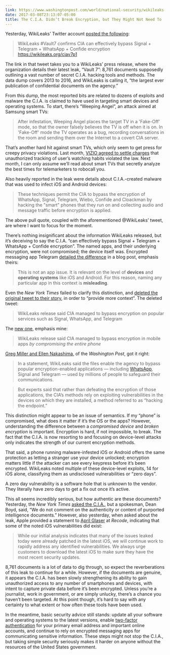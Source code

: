 ```yaml
---
link: https://www.washingtonpost.com/world/national-security/wikileaks-says-it-has-obtained-trove-of-cia-hacking-tools/2017/03/07/c8c50c5c-0345-11e7-b1e9-a05d3c21f7cf_story.html 
date: 2017-03-08T23:13:07-05:00
title: The C.I.A. Didn’t Break Encryption, but They Might Not Need To
---
```


Yesterday, WikiLeaks’ Twitter account [posted the following](https://twitter.com/wikileaks/status/839120909625606152): 

> WikiLeaks #Vault7 confirms CIA can effectively bypass Signal + Telegram + WhatsApp + Confide encryption
https://wikileaks.org/ciav7p1 

The link in that tweet takes you to a WikiLeaks’ press release, where the organization details their latest leak, “Vault 7”:  8,761 documents supposedly outlining a vast number of secret C.I.A. hacking tools and methods. The data dump covers 2013 to 2016, and WikiLeaks is calling it, “the largest ever publication of confidential documents on the agency.”  

From this dump, the most reported bits are related to dozens of exploits and malware the C.I.A. is claimed to have used in targeting smart devices and operating systems. To start, there’s “Weeping Angel”, an attack aimed at Samsung smart TVs: 

> After infestation, Weeping Angel places the target TV in a 'Fake-Off' mode, so that the owner falsely believes the TV is off when it is on. In 'Fake-Off' mode the TV operates as a bug, recording conversations in the room and sending them over the Internet to a covert CIA server.

That’s another hard hit against smart TVs, which only seem to get press for creepy privacy violations. Last month, [VIZIO agreed to settle charges](https://www.consumer.ftc.gov/blog/vizio-settlement-smart-tvs-should-not-track-your-shows-without-your-ok) that unauthorized tracking of user’s watching habits violated the law. Next month, I can only assume we’ll read about smart TVs that secretly analyze the best times for telemarketers to robocall you.
 
Also heavily reported in the leak were details about C.I.A.-created malware that was used to infect iOS and Android devices: 

> These techniques permit the CIA to bypass the encryption of WhatsApp, Signal, Telegram, Wiebo, Confide and Cloackman by hacking the "smart" phones that they run on and collecting audio and message traffic before encryption is applied.

The above pull quote, coupled with the aforementioned @WikiLeaks’ tweet, are where I want to focus for the moment. 

There’s nothing insignificant about the information WikiLeaks released, but it’s deceiving to say the C.I.A. “can effectively bypass Signal + Telegram + WhatsApp + Confide encryption”. The named apps, and their underlying encryption, were not compromised; the device itself was. Encrypted messaging app Telegram [detailed the difference](http://telegra.ph/Wikileaks-Vault7-NEWS) in a blog post, emphasis theirs: 

> This is not an app issue. It is relevant on the level of **devices** and **operating systems** like iOS and Android. For this reason, naming any particular app in this context is **misleading**.

Even the _New York Times_ failed to clarify this distinction, and [deleted the original tweet to their story](https://twitter.com/nytimes/status/839161021369573378), in order to “provide more context”. The deleted tweet: 

> WikiLeaks release said CIA managed to bypass encryption on popular services such as Signal, WhatsApp, and Telegram

The [new one](https://twitter.com/nytimes/status/839160771674255360), emphasis mine: 

> WikiLeaks release said CIA managed to bypass encryption in mobile apps _by compromising the entire phone_

[Greg Miller and Ellen Nakashima](https://www.washingtonpost.com/world/national-security/wikileaks-says-it-has-obtained-trove-of-cia-hacking-tools/2017/03/07/c8c50c5c-0345-11e7-b1e9-a05d3c21f7cf_story.html), of the _Washington Post_, got it right: 

> In a statement, WikiLeaks said the files enable the agency to bypass popular encryption-enabled applications — including [WhatsApp], Signal and Telegram — used by millions of people to safeguard their communications.

> But experts said that rather than defeating the encryption of those applications, the CIA’s methods rely on exploiting vulnerabilities in the devices on which they are installed, a method referred to as “hacking the endpoint.”

This distinction might appear to be an issue of semantics. If my “phone” is compromised, what does it matter if it’s the OS or the apps? However, understanding the difference between a _compromised device_ and _broken encryption_ is important. Encryption is hard, if not impossible, to break. The fact that the C.I.A. is now resorting to and focusing on device-level attacks only indicates the strength of our current encryption methods.

That said, a phone running malware-infested iOS or Android offers the same protection as letting a stranger use your device unlocked; encryption matters little if the attacker can see every keypress before it’s been encrypted. WikiLeaks noted multiple of these device-level exploits, 14 for iOS alone, classifying them as undisclosed vulnerabilities or “zero days”. 

<aside>A zero day vulnerability is a software hole that is unknown to the vendor. They literally have zero days to get a fix out once it’s active.</aside> 

This all seems incredibly serious, but how authentic are these documents? Yesterday, the _New York Times_ [asked the C.I.A.](https://www.nytimes.com/2017/03/07/world/europe/wikileaks-cia-hacking.html), but a spokesman, Dean Boyd, said, “We do not comment on the authenticity or content of purported intelligence documents.” However, also yesterday, when asked about the leak, Apple provided a statement to [April Glaser](http://www.recode.net/2017/3/8/14854726/apple-security-wikileaks-cia-documents) at _Recode_, indicating that some of the noted iOS vulnerabilities did exist: 

>  While our initial analysis indicates that many of the issues leaked today were already patched in the latest iOS, we will continue work to rapidly address any identified vulnerabilities. We always urge customers to download the latest iOS to make sure they have the most recent security updates.

8,761 documents is a lot of data to dig through, so expect the reverberations of this leak to continue for a while. However, if the documents are genuine, it appears the C.I.A. has been slowly strengthening its ability to gain unauthorized access to any number of smartphones and devices, with intent to capture private data before it’s been encrypted. Unless you’re a journalist, work in government, or are simply unlucky, there’s a chance you haven’t been targeted. At this point though, it’s hard to say with any certainty to what extent or how often these tools have been used. 

In the meantime, basic security advice still stands: update all your software and operating systems to the latest versions, enable [two-factor authentication](https://twofactorauth.org) for your primary email address and important online accounts, and continue to rely on encrypted messaging apps for communicating sensitive information. These steps might not stop the C.I.A., but taking simple security seriously makes it harder on anyone without the resources of the United States government. 

[whatsapp]: https://www.washingtonpost.com/world/national-security/whatsapp-the-messaging-service-announces-full-encryption-on-all-platforms/2016/04/05/80f071f6-fb3e-11e5-9140-e61d062438bb_story.html